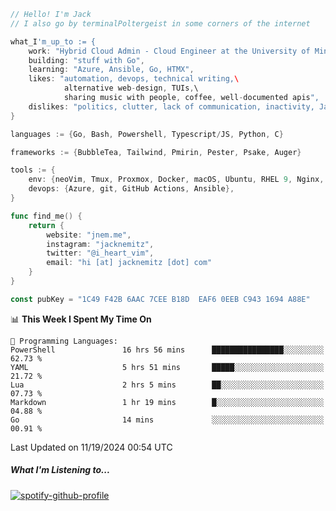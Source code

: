 ```go
// Hello! I'm Jack
// I also go by terminalPoltergeist in some corners of the internet

what_I'm_up_to := {
    work: "Hybrid Cloud Admin - Cloud Engineer at the University of Minnesota",
    building: "stuff with Go",
    learning: "Azure, Ansible, Go, HTMX",
    likes: "automation, devops, technical writing,\
            alternative web-design, TUIs,\
            sharing music with people, coffee, well-documented apis",
    dislikes: "politics, clutter, lack of communication, inactivity, Java",
}

languages := {Go, Bash, Powershell, Typescript/JS, Python, C}

frameworks := {BubbleTea, Tailwind, Pmirin, Pester, Psake, Auger}

tools := {
    env: {neoVim, Tmux, Proxmox, Docker, macOS, Ubuntu, RHEL 9, Nginx, DigitalOcean, Cloudflare},
    devops: {Azure, git, GitHub Actions, Ansible},
}

func find_me() {
    return {
        website: "jnem.me",
        instagram: "jacknemitz",
        twitter: "@i_heart_vim",
        email: "hi [at] jacknemitz [dot] com"
    }
}

const pubKey = "1C49 F42B 6AAC 7CEE B18D  EAF6 0EEB C943 1694 A88E"
```

<!--START_SECTION:waka-->
📊 **This Week I Spent My Time On** 

```text
💬 Programming Languages: 
PowerShell               16 hrs 56 mins      ████████████████░░░░░░░░░   62.73 % 
YAML                     5 hrs 51 mins       █████░░░░░░░░░░░░░░░░░░░░   21.72 % 
Lua                      2 hrs 5 mins        ██░░░░░░░░░░░░░░░░░░░░░░░   07.73 % 
Markdown                 1 hr 19 mins        █░░░░░░░░░░░░░░░░░░░░░░░░   04.88 % 
Go                       14 mins             ░░░░░░░░░░░░░░░░░░░░░░░░░   00.91 % 
```


 Last Updated on 11/19/2024 00:54 UTC
<!--END_SECTION:waka-->

##### What I'm Listening to...

[![spotify-github-profile](https://jnem.me/listening-item?maxAge=2592000)](https://jnem.me/listening)
